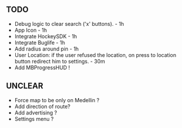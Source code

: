 ## TODO

* Debug logic to clear search ('x' buttons). - 1h
* App Icon - 1h
* Integrate HockeySDK - 1h
* Integrate Buglife - 1h
* Add radius around pin - 1h
* User Location: if the user refused the location, on press to location button redirect him to settings. - 30m
* Add MBProgressHUD !

## UNCLEAR

* Force map to be only on Medellin ?
* Add direction of route?
* Add advertising ?
* Settings menu ?
